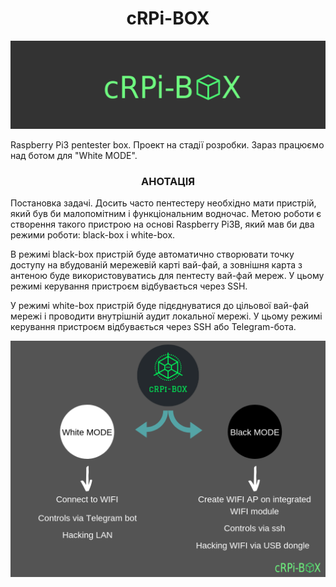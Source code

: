 <h1 align=center>cRPi-BOX</h1>
<p><img src='/img/crpi-box_cover(twitter).png'></p>
Raspberry Pi3 pentester box.
Проект на стадії розробки. Зараз працюємо над ботом для "White MODE".
<h3 align=center>АНОТАЦІЯ</h3>

<p>Постановка задачі. Досить часто пентестеру необхідно мати пристрій, який був би малопомітним і функціональним водночас. 
Мeтoю poбoти є створення такого пристрою на основі Raspberry Pi3B, який мав би два режими роботи: black-box і white-box.</p>

<p>В режимі black-box пристрій буде автоматично створювати точку доступу на вбудованій мережевій карті вай-фай, а зовнішня карта з антеною буде використовуватись для пентесту вай-фай мереж. У цьому режимі керування пристроєм відбувається через SSH.<p/>
<p>У режимі white-box пристрій буде підєднуватися до цільової вай-фай мережі і проводити внутрішній аудит локальної мережі. У цьому режимі керування пристроєм відбувається через SSH або Telegram-бота.</p>
<p align=center><img src="/img/White MODE.png"></p>
